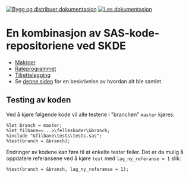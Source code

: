 [![Bygg og distribuer dokumentasjon](https://github.com/SKDE-Analyse/sas_codes/actions/workflows/create_doc.yml/badge.svg)](https://github.com/SKDE-Analyse/sas_codes/actions/workflows/create_doc.yml)
[![Les dokumentasjon](https://img.shields.io/badge/Dokumentasjon--grey.svg)](https://skde-analyse.github.io/sas_codes)

# En kombinasjon av SAS-kode-repositoriene ved SKDE

- [Makroer](makroer)
- [Rateprogrammet](rateprogram)
- [Tilrettelegging](tilrettelegging)
- Se [denne siden](https://skde-analyse.github.io/sas_codes/monorepo) for en beskrivelse av hvordan alt ble samlet.

## Testing av koden

Ved å kjøre følgende kode vil alle testene i "branchen" `master` kjøres:

```
%let branch = master;
%let filbane=<...>\felleskoder\&branch;
%include "&filbane\tests\tests.sas";
%test(branch = &branch);
```

Endringer av kodene kan føre til at enkelte tester feiler. Det er da mulig å oppdatere referansene ved å kjøre `test` med `lag_ny_referanse = 1` slik:

```
%test(branch = &branch, lag_ny_referanse = 1);
```
